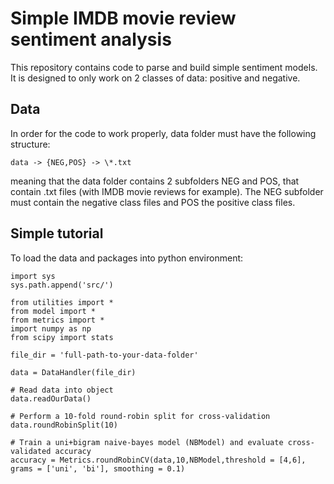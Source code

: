 # Simple IMDB movie review sentiment analysis

This repository contains code to parse and build simple sentiment models. It is designed to only work on 2 classes of data: positive and negative. 

## Data

In order for the code to work properly, data folder must have the following structure:
```	
data -> {NEG,POS} -> \*.txt
```
meaning that the data folder contains 2 subfolders NEG and POS, that contain .txt files (with IMDB movie reviews for example). The NEG subfolder must contain the negative class files and POS the positive class files.

## Simple tutorial

To load the data and packages into python environment:

```{python}
import sys
sys.path.append('src/')

from utilities import *
from model import *
from metrics import *
import numpy as np
from scipy import stats

file_dir = 'full-path-to-your-data-folder'

data = DataHandler(file_dir)

# Read data into object
data.readOurData()

# Perform a 10-fold round-robin split for cross-validation
data.roundRobinSplit(10)

# Train a uni+bigram naive-bayes model (NBModel) and evaluate cross-validated accuracy
accuracy = Metrics.roundRobinCV(data,10,NBModel,threshold = [4,6], grams = ['uni', 'bi'], smoothing = 0.1)

```



